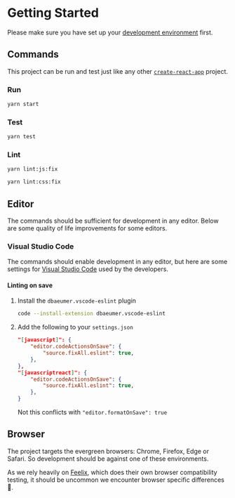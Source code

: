 # Getting Started

Please make sure you have set up your [development environment](development-environment.md) first.

## Commands

This project can be run and test just like any other [`create-react-app`](https://github.com/facebook/create-react-app) project.

### Run
```sh
yarn start
```

### Test
```sh
yarn test
```

### Lint
```sh
yarn lint:js:fix
```

```sh
yarn lint:css:fix
```

## Editor

The commands should be sufficient for development in any editor. Below are some quality of life improvements for some editors.

### Visual Studio Code

The commands should enable development in any editor, but here are some settings for [Visual Studio Code](https://code.visualstudio.com/) used by the developers.

#### Linting on save

1. Install the  `dbaeumer.vscode-eslint` plugin

    ```sh
    code --install-extension dbaeumer.vscode-eslint
    ```
2. Add the following to your `settings.json`

    ```json
    "[javascript]": {
        "editor.codeActionsOnSave": {
            "source.fixAll.eslint": true,
        },
    },
    "[javascriptreact]": {
        "editor.codeActionsOnSave": {
            "source.fixAll.eslint": true,
        },
    }
    ```
    Not this conflicts with `"editor.formatOnSave": true`

## Browser

The project targets the evergreen browsers: Chrome, Firefox, Edge or Safari. So development should be against one of these environments. 

As we rely heavily on [Feelix](https://feelix.myob.com/), which does their own browser compatibility testing, it should be uncommon we encounter browser specific differences 🤞. 
